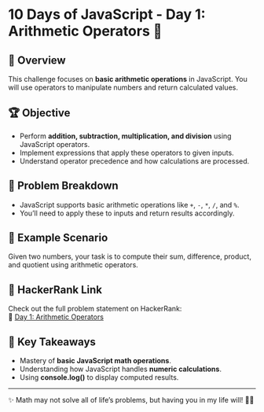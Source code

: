 # 10 Days of JavaScript - Day 1: Arithmetic Operators 🚀

## 📌 Overview

This challenge focuses on **basic arithmetic operations** in JavaScript. You will use operators to manipulate numbers and return calculated values.

## 🏆 Objective

- Perform **addition, subtraction, multiplication, and division** using JavaScript operators.
- Implement expressions that apply these operators to given inputs.
- Understand operator precedence and how calculations are processed.

## 📂 Problem Breakdown

- JavaScript supports basic arithmetic operations like `+`, `-`, `*`, `/`, and `%`.
- You’ll need to apply these to inputs and return results accordingly.

## 📌 Example Scenario

Given two numbers, your task is to compute their sum, difference, product, and quotient using arithmetic operators.

## 🔗 HackerRank Link

Check out the full problem statement on HackerRank:  
🔗 [Day 1: Arithmetic Operators](https://www.hackerrank.com/domains/tutorials/10-days-of-javascript)

## 🎯 Key Takeaways

- Mastery of **basic JavaScript math operations**.
- Understanding how JavaScript handles **numeric calculations**.
- Using **console.log()** to display computed results.

---

✨ Math may not solve all of life’s problems, but having you in my life will! 🚀💡
